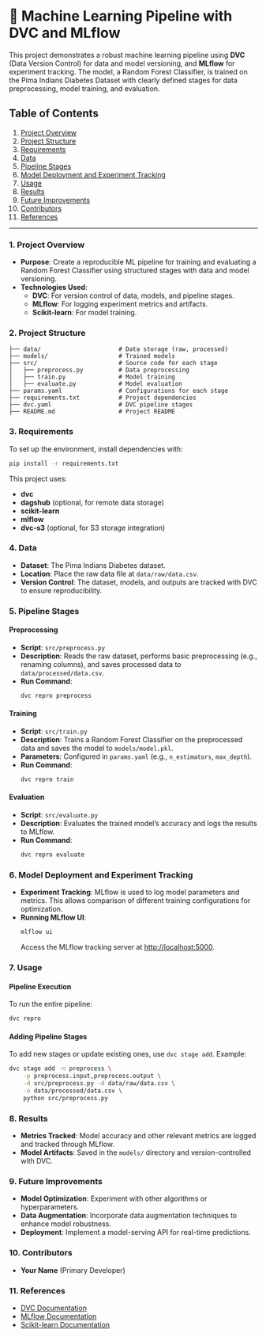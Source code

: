

# 📘 Machine Learning Pipeline with DVC and MLflow

This project demonstrates a robust machine learning pipeline using **DVC** (Data Version Control) for data and model versioning, and **MLflow** for experiment tracking. The model, a Random Forest Classifier, is trained on the Pima Indians Diabetes Dataset with clearly defined stages for data preprocessing, model training, and evaluation.

## Table of Contents
1. [Project Overview](#project-overview)
2. [Project Structure](#project-structure)
3. [Requirements](#requirements)
4. [Data](#data)
5. [Pipeline Stages](#pipeline-stages)
6. [Model Deployment and Experiment Tracking](#model-deployment-and-experiment-tracking)
7. [Usage](#usage)
8. [Results](#results)
9. [Future Improvements](#future-improvements)
10. [Contributors](#contributors)
11. [References](#references)

---

### 1. Project Overview
- **Purpose**: Create a reproducible ML pipeline for training and evaluating a Random Forest Classifier using structured stages with data and model versioning.
- **Technologies Used**: 
  - **DVC**: For version control of data, models, and pipeline stages.
  - **MLflow**: For logging experiment metrics and artifacts.
  - **Scikit-learn**: For model training.
  
### 2. Project Structure
```
├── data/                      # Data storage (raw, processed)
├── models/                    # Trained models
├── src/                       # Source code for each stage
│   ├── preprocess.py          # Data preprocessing
│   ├── train.py               # Model training
│   ├── evaluate.py            # Model evaluation
├── params.yaml                # Configurations for each stage
├── requirements.txt           # Project dependencies
├── dvc.yaml                   # DVC pipeline stages
├── README.md                  # Project README
```

### 3. Requirements
To set up the environment, install dependencies with:
```bash
pip install -r requirements.txt
```
This project uses:
- **dvc**
- **dagshub** (optional, for remote data storage)
- **scikit-learn**
- **mlflow**
- **dvc-s3** (optional, for S3 storage integration)

### 4. Data
- **Dataset**: The Pima Indians Diabetes dataset.
- **Location**: Place the raw data file at `data/raw/data.csv`.
- **Version Control**: The dataset, models, and outputs are tracked with DVC to ensure reproducibility.

### 5. Pipeline Stages

#### Preprocessing
- **Script**: `src/preprocess.py`
- **Description**: Reads the raw dataset, performs basic preprocessing (e.g., renaming columns), and saves processed data to `data/processed/data.csv`.
- **Run Command**:
  ```bash
  dvc repro preprocess
  ```

#### Training
- **Script**: `src/train.py`
- **Description**: Trains a Random Forest Classifier on the preprocessed data and saves the model to `models/model.pkl`.
- **Parameters**: Configured in `params.yaml` (e.g., `n_estimators`, `max_depth`).
- **Run Command**:
  ```bash
  dvc repro train
  ```

#### Evaluation
- **Script**: `src/evaluate.py`
- **Description**: Evaluates the trained model’s accuracy and logs the results to MLflow.
- **Run Command**:
  ```bash
  dvc repro evaluate
  ```

### 6. Model Deployment and Experiment Tracking
- **Experiment Tracking**: MLflow is used to log model parameters and metrics. This allows comparison of different training configurations for optimization.
- **Running MLflow UI**:
  ```bash
  mlflow ui
  ```
  Access the MLflow tracking server at [http://localhost:5000](http://localhost:5000).

### 7. Usage

#### Pipeline Execution
To run the entire pipeline:
```bash
dvc repro
```

#### Adding Pipeline Stages
To add new stages or update existing ones, use `dvc stage add`. Example:
```bash
dvc stage add -n preprocess \
    -p preprocess.input,preprocess.output \
    -d src/preprocess.py -d data/raw/data.csv \
    -o data/processed/data.csv \
    python src/preprocess.py
```

### 8. Results
- **Metrics Tracked**: Model accuracy and other relevant metrics are logged and tracked through MLflow.
- **Model Artifacts**: Saved in the `models/` directory and version-controlled with DVC.

### 9. Future Improvements
- **Model Optimization**: Experiment with other algorithms or hyperparameters.
- **Data Augmentation**: Incorporate data augmentation techniques to enhance model robustness.
- **Deployment**: Implement a model-serving API for real-time predictions.

### 10. Contributors
- **Your Name** (Primary Developer)
  
### 11. References
- [DVC Documentation](https://dvc.org/doc)
- [MLflow Documentation](https://mlflow.org/docs/latest/index.html)
- [Scikit-learn Documentation](https://scikit-learn.org/stable/documentation.html)
